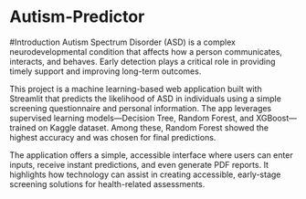 # Autism-Predictor

#Introduction
Autism Spectrum Disorder (ASD) is a complex neurodevelopmental condition that affects how a person communicates, interacts, and behaves. Early detection plays a critical role in providing timely support and improving long-term outcomes.

This project is a machine learning-based web application built with Streamlit that predicts the likelihood of ASD in individuals using a simple screening questionnaire and personal information. The app leverages supervised learning models—Decision Tree, Random Forest, and XGBoost—trained on Kaggle dataset. Among these, Random Forest showed the highest accuracy and was chosen for final predictions.

The application offers a simple, accessible interface where users can enter inputs, receive instant predictions, and even generate PDF reports. It highlights how technology can assist in creating accessible, early-stage screening solutions for health-related assessments.

